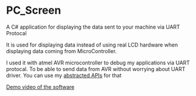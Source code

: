 # PC_Screen
A C# application for displaying the data sent to your machine via UART Protocal

It is used for displaying data instead of using real LCD hardware when displaying data coming from MicroController.

I used it with atmel AVR microcontroller to debug my applications via UART protocal. To be able to send data from AVR
without worrying about UART driver. You can use my [abstracted APIs](https://github.com/yahiafarghaly/AVR_Drivers/tree/master/PC_Screen) for that


[Demo video of the software](https://www.youtube.com/watch?v=lFj07h4J7v4&feature=youtu.be)

